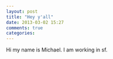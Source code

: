 ```yaml
---
layout: post
title: "Hey y'all"
date: 2013-03-02 15:27
comments: true
categories: 
---
```

Hi my name is Michael. I am working in sf. 